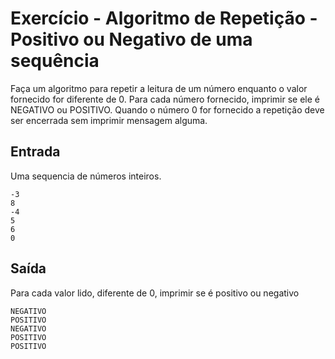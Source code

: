 # Exercício - Algoritmo de Repetição - Positivo ou Negativo de uma sequência 

Faça um algoritmo para repetir a leitura de um número enquanto o valor fornecido for diferente de 0. Para cada número fornecido, imprimir se ele é NEGATIVO ou POSITIVO. Quando o número 0 for fornecido a repetição deve ser encerrada sem imprimir mensagem alguma.

## Entrada

Uma sequencia de números inteiros.

```
-3
8
-4
5
6
0
```

## Saída

Para cada valor lido, diferente de 0, imprimir se é positivo ou negativo

```
NEGATIVO
POSITIVO
NEGATIVO
POSITIVO
POSITIVO
```